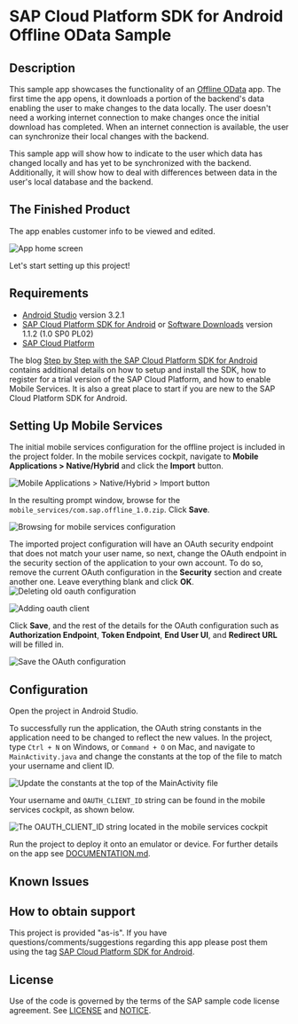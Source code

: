 # SAP Cloud Platform SDK for Android Offline OData Sample

## Description

This sample app showcases the functionality of an [Offline OData](https://help.sap.com/viewer/70ac991a4f734773b1892a8d0d45eabc/Cloud/en-US/4b2ef65d23eb48b5adbdd6e83fa5ff20.html) app.  The first time the app opens, it downloads a portion of the backend's data enabling the user to make changes to the data locally. The user doesn't need a working internet connection to make changes once the initial download has completed.  When an internet connection is available, the user can synchronize their local changes with the backend.

This sample app will show how to indicate to the user which data has changed locally and has yet to be synchronized with the backend.  Additionally, it will show how to deal with differences between data in the user's local database and the backend.

## The Finished Product

The app enables customer info to be viewed and edited.

![App home screen](images/customer_screen.png)

Let's start setting up this project!

## Requirements
* [Android Studio](https://developer.android.com/studio/index.html) version 3.2.1
* [SAP Cloud Platform SDK for Android](https://www.sap.com/developer/trials-downloads/additional-downloads/sap-cloud-platform-sdk-for-android-15508.html) or [Software Downloads](https://launchpad.support.sap.com/#/softwarecenter/template/products/_APP=00200682500000001943&_EVENT=NEXT&HEADER=Y&FUNCTIONBAR=Y&EVENT=TREE&NE=NAVIGATE&ENR=73555000100800001281&V=MAINT&TA=ACTUAL/SAP%20CP%20SDK%20FOR%20AND) version 1.1.2 (1.0 SP0 PL02)
* [SAP Cloud Platform](https://cloudplatform.sap.com/index.html)

The blog [Step by Step with the SAP Cloud Platform SDK for Android](https://blogs.sap.com/2018/10/15/step-by-step-with-the-sap-cloud-platform-sdk-for-android-part-1/) contains additional details on how to setup and install the SDK, how to register for a trial version of the SAP Cloud Platform, and how to enable Mobile Services.  It is also a great place to start if you are new to the SAP Cloud Platform SDK for Android.

## Setting Up Mobile Services
The initial mobile services configuration for the offline project is included in the project folder. In the mobile services cockpit, navigate to **Mobile Applications > Native/Hybrid** and click the **Import** button.

![Mobile Applications > Native/Hybrid > Import button](images/importing_project_config_mobile_services.png)

In the resulting prompt window, browse for the `mobile_services/com.sap.offline_1.0.zip`. Click **Save**.

![Browsing for mobile services configuration](images/browse_for_imported_ms_config.png)

The imported project configuration will have an OAuth security endpoint that does not match your user name, so next, change the OAuth endpoint in the security section of the application to your own account. To do so, remove the current OAuth configuration in the **Security** section and create another one. Leave everything blank and click **OK**.
![Deleting old oauth configuration](images/deleting_old_oauth_config.png)

![Adding oauth client](images/add_oath_client.png)

Click **Save**, and the rest of the details for the OAuth configuration such as **Authorization Endpoint**, **Token Endpoint**, **End User UI**, and **Redirect URL** will be filled in.

![Save the OAuth configuration](images/save_oauth_config.png)


## Configuration

Open the project in Android Studio.

To successfully run the application, the OAuth string constants in the application need to be changed to reflect the new values. In the project, type `Ctrl + N` on Windows, or `Command + O` on Mac, and navigate to `MainActivity.java` and change the constants at the top of the file to match your username and client ID.

![Update the constants at the top of the MainActivity file](images/update_oauth_constants.png)

Your username and `OAUTH_CLIENT_ID` string can be found in the mobile services cockpit, as shown below.

![The OAUTH_CLIENT_ID string located in the mobile services cockpit](images/oauth_client_id.png)

Run the project to deploy it onto an emulator or device.  For further details on the app see [DOCUMENTATION.md](documentation.md).

## Known Issues

## How to obtain support

This project is provided "as-is".
If you have questions/comments/suggestions regarding this app please
post them using the tag [SAP Cloud Platform SDK for Android](https://www.sap.com/community/tag.html?id=73555000100800001281&tag=type:question).

## License

Use of the code is governed by the terms of the SAP sample code license agreement.
See [LICENSE](LICENSE) and [NOTICE](NOTICE).
